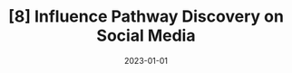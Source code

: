 ---
title: "[8] Influence Pathway Discovery on Social Media"
collection: publications
permalink: /publication/pathway
date: 2023-01-01
venue: 'IEEE CIC 2023'
paperurl: ''
citation: 'Xinyi Liu, Ruijie Wang, Dachun Sun, Jinning Li, Christina Youn, You Lyu, Jianyuan Zhan, Dayou Wu, Xinhe Xu, Mingjun Liu, Xinshuo Lei, Zhihao Xu, Yutong Zhang, Zehao Li, Qikai Yang, Tarek Abdelzaher. (2023). &quot;Influence Pathway Discovery on Social Media.&quot; <i>IEEE CIC 2023</i>.'
---